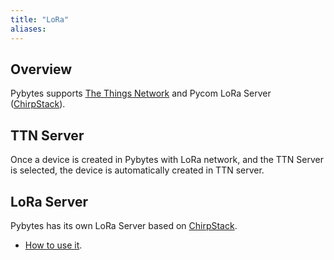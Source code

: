 ```yaml
---
title: "LoRa"
aliases:
---
```


## Overview

Pybytes supports [The Things Network](https://www.thethingsnetwork.org/) and Pycom LoRa Server ([ChirpStack](https://www.chirpstack.io/)).

## TTN Server

Once a device is created in Pybytes with LoRa network, and the TTN Server is selected, the device is automatically created in TTN server.

## LoRa Server

Pybytes has its own LoRa Server based on [ChirpStack](https://www.chirpstack.io/).

* [How to use it](pycomloraserversetup).
